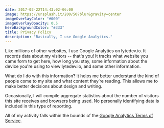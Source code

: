```yaml
---
date: 2017-02-22T14:43:02-06:00
image: https://unsplash.it/200/50?blur&gravity=center
imageOverlayColor: "#000"
imageOverlayOpacity: 0.5
heroBackgroundColor: "#333"
title: Privacy Policy
description: "Basically, I use Google Analytics."
---
```


Like millions of other websites, I use Google Analytics on lytedev.io. It records data about my visitors -- that's you! It tracks what website you came form to get here, how long you stay, some information about the device you're using to view lytedev.io, and some other information.

What do I do with this information? It helps me better understand the kind of people come to my site and what content they’re reading. This allows me to make better decisions about design and writing.

Occasionally, I will compile aggregate statistics about the number of visitors this site receives and browsers being used. No personally identifying data is included in this type of reporting.

All of my activity falls within the bounds of the [Google Analytics Terms of Service][ga-tos].


[ga-tos]: http://www.google.com/analytics/terms/us.html
